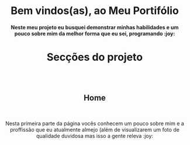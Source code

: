 <div align="center">
   <h1>Bem vindos(as), ao Meu Portifólio 
  <h4>Neste meu projeto eu busquei demonstrar minhas habilidades e um pouco sobre mim da melhor forma que eu sei, programando :joy:</h4>
</div>
  
<div align="Center">
  <h1>Secções do projeto</h1>
   <br/>
   <br/>
   <h2>Home</h2>
   <br/>
   <p>Nesta primeira parte da página vocês conhecem um pouco sobre mim e a proffissão que eu atualmente almejo (além de visualizarem um foto de qualidade duvidosa mas isso a gente releva :joy:</p>
</div>
